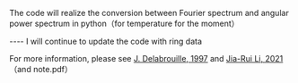 The code will realize the conversion between Fourier spectrum and angular power spectrum in python（for temperature for the moment）

---- I will continue to update the code with ring data

For more information, please see [J. Delabrouille, 1997](https://arxiv.org/pdf/astro-ph/9710349.pdf) and [Jia-Rui Li, 2021](https://arxiv.org/abs/2103.00561) （and note.pdf）
